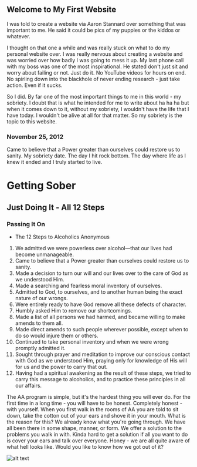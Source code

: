 <!-- Global site tag (gtag.js) - Google Analytics -->
<script async src="https://www.googletagmanager.com/gtag/js?id=UA-129011205-1"></script>
<script>
  window.dataLayer = window.dataLayer || [];
  function gtag(){dataLayer.push(arguments);}
  gtag('js', new Date());

  gtag('config', 'UA-129011205-1');
</script>

## Welcome to My First Website

I was told to create a website via Aaron Stannard over something that was important to me. He said it could be pics of my puppies or the kiddos or whatever. 

I thought on that one a while and was really stuck on what to do my personal website over. I was really nervous about creating a website and was worried over how badly I was going to mess it up. My last phone call with my boss was one of the most inspirational. He stated don't just sit and worry about failing or not. Just do it. No YouTube videos for hours on end. No spirling down into the blackhole of never ending research - just take action. Even if it sucks. 

So I did. By far one of the most important things to me in this world - my sobriety. I doubt that is what he intended for me to write about ha ha ha but when it comes down to it, without my sobriety, I wouldn't have the life that I have today. I wouldn't be alive at all for that matter. So my sobriety is the topic to this website. 

### November 25, 2012
Came to believe that a Power greater than ourselves could restore us to
sanity.
My sobriety date. The day I hit rock bottom. The day where life as I knew it ended and I truly started to live. 


# Getting Sober
## Just Doing It - All 12 Steps
### Passing It On 

- The 12 Steps to Alcoholics Anonymous

1. We admitted we were powerless over alcohol—that our lives had become unmanageable.
2. Came to believe that a Power greater than ourselves could restore us to sanity.
3. Made a decision to turn our will and our lives over to the care of God as we understood Him.
4. Made a searching and fearless moral inventory of ourselves.
5. Admitted to God, to ourselves, and to another human being the exact nature of our wrongs.
6. Were entirely ready to have God remove all these defects of character.
7. Humbly asked Him to remove our shortcomings.
8. Made a list of all persons we had harmed, and became willing to make amends to them all.
9. Made direct amends to such people wherever possible, except when to do so would injure them or others.
10. Continued to take personal inventory and when we were wrong promptly admitted it.
11. Sought through prayer and meditation to improve our conscious contact with God as we understood Him, praying only for knowledge of His will for us and the power to carry that out.
12. Having had a spiritual awakening as the result of these steps, we tried to carry this message to alcoholics, and to practice these principles in all our affairs.

The AA program is simple, but it's the hardest thing you will ever do. For the first time in a long time - you will have to be honest. Completely honest - with yourself. When you first walk in the rooms of AA you are told to sit down, take the cotton out of your ears and shove it in your mouth. What is the reason for this? We already know what you're going through. We have all been there in some shape, manner, or form. We offer a solution to the problems you walk in with. Kinda hard to get a solution if all you want to do is cover your ears and talk over everyone. Honey - we are all quite aware of what hell looks like. Would you like to know how we got out of it?

![alt text](https://www.ussif.org/content_images/Guns%20image.jpg)

